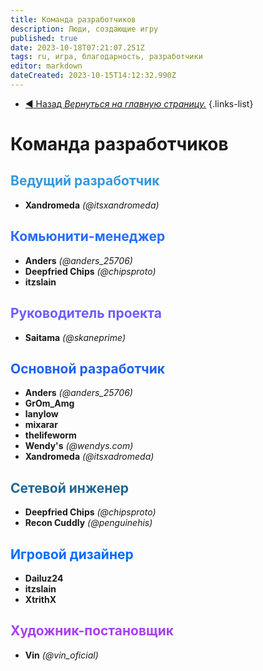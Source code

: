 ```yaml
---
title: Команда разработчиков
description: Люди, создающие игру
published: true
date: 2023-10-18T07:21:07.251Z
tags: ru, игра, благодарность, разработчики
editor: markdown
dateCreated: 2023-10-15T14:12:32.990Z
---
```


- [:arrow_backward: Назад *Вернуться на главную страницу.*](/ru/home)
{.links-list}

# Команда разработчиков
## <font color="#3498db">Ведущий разработчик</font>
- **Xandromeda** *(@itsxandromeda)*
## <font color="#256dff">Комьюнити-менеджер</font>
- **Anders** *(@anders_25706)*
- **Deepfried Chips** *(@chipsproto)*
- **itzslain**
## <font color="#6c5dff">Руководитель проекта</font>
- **Saitama** *(@skaneprime)*
## <font color="#1c61f3">Основной разработчик</font>
- **Anders** *(@anders_25706)*
- **GrOm_Amg**
- **lanylow**
- **mixarar**
- **thelifeworm**
- **Wendy's** *(@wendys.com)*
- **Xandromeda** *(@itsxadromeda)*
## <font color="#206694">Сетевой инженер</font>
- **Deepfried Chips** *(@chipsproto)*
- **Recon Cuddly** *(@penguinehis)*
## <font color="#006dff">Игровой дизайнер</font>
- **Dailuz24**
- **itzslain**
- **XtrithX**
## <font color="#a940f2">Художник-постановщик</font>
- **Vin** *(@vin_oficial)*